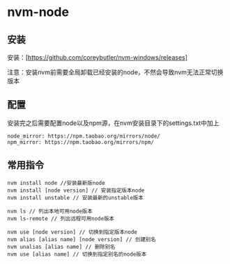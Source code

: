 # nvm-node

## 安装
安装：[https://github.com/coreybutler/nvm-windows/releases]

注意：安装nvm前需要全局卸载已经安装的node，不然会导致nvm无法正常切换版本

## 配置
安装完之后需要配置node以及npm源，在nvm安装目录下的settings.txt中加上

```
node_mirror: https://npm.taobao.org/mirrors/node/
npm_mirror: https://npm.taobao.org/mirrors/npm/
```

## 常用指令

```
nvm install node //安装最新版node
nvm install [node version] // 安装指定版本node
nvm install unstable // 安装最新的unstable版本
 
nvm ls // 列出本地可用node版本
nvm ls-remote // 列出远程可用node版本
 
nvm use [node version] // 切换到指定版本node
nvm alias [alias name] [node version] // 创建别名
nvm unalias [alias name] // 删除别名
nvm use [alias name] // 切换到指定别名的node版本
```
